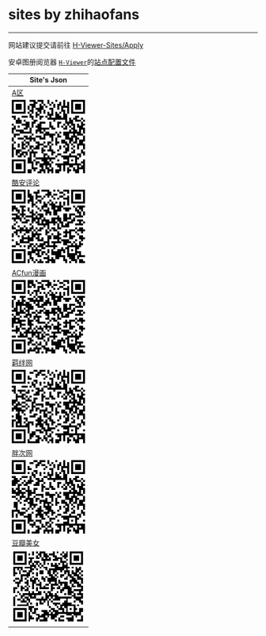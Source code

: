 # sites by zhihaofans
------
网站建议提交请前往 [H-Viewer-Sites/Apply](https://github.com/H-Viewer-Sites/Apply/issues/new)

安卓图册阅览器 [`H-Viewer`](https://github.com/PureDark/H-Viewer)的[站点配置文件](https://github.com/H-Viewer-Sites/Index)

| Site's Json  |
| ------------- |
| [A区](https://raw.githubusercontent.com/H-Viewer-Sites/zhihaofans/master/sites/A区.txt) | 
| ![这里是二维码](https://raw.githubusercontent.com/H-Viewer-Sites/zhihaofans/master/image/A区.png)  |
| [酷安评论](https://raw.githubusercontent.com/H-Viewer-Sites/zhihaofans/master/sites/酷安评论.txt) |
| ![这里是二维码](https://raw.githubusercontent.com/H-Viewer-Sites/zhihaofans/master/image/酷安评论.png)  |
| [ACfun漫画](https://raw.githubusercontent.com/H-Viewer-Sites/zhihaofans/master/sites/AcFun漫画.txt) |
| ![这里是二维码](https://raw.githubusercontent.com/H-Viewer-Sites/zhihaofans/master/image/ACfun漫画.png)  |
| [羁绊网](https://raw.githubusercontent.com/H-Viewer-Sites/zhihaofans/master/sites/羁绊网.txt) |
| ![这里是二维码](https://raw.githubusercontent.com/H-Viewer-Sites/zhihaofans/master/image/羁绊网.png)  |
| [胖次网](https://raw.githubusercontent.com/H-Viewer-Sites/zhihaofans/master/sites/胖次网.txt) |
| ![这里是二维码](https://raw.githubusercontent.com/H-Viewer-Sites/zhihaofans/master/image/胖次网.png)  |
| [豆瓣美女](https://github.com/H-Viewer-Sites/zhihaofans/raw/master/sites/豆瓣美女.txt) |
| ![这里是二维码](https://raw.githubusercontent.com/H-Viewer-Sites/zhihaofans/master/image/豆瓣美女.png)  |
